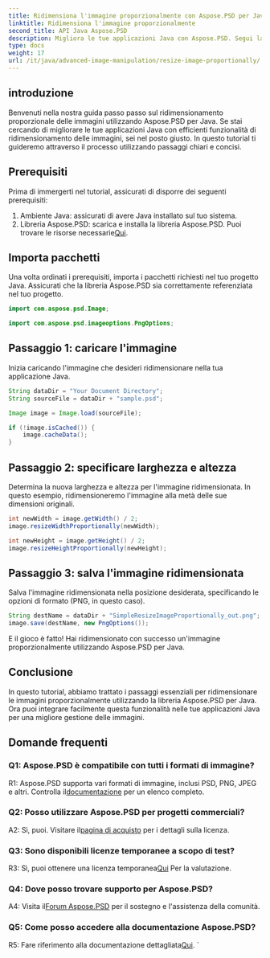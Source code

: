 ```yaml
---
title: Ridimensiona l'immagine proporzionalmente con Aspose.PSD per Java
linktitle: Ridimensiona l'immagine proporzionalmente
second_title: API Java Aspose.PSD
description: Migliora le tue applicazioni Java con Aspose.PSD. Segui la nostra guida per ridimensionare le immagini proporzionalmente senza sforzo. Potenzia oggi stesso le tue capacità di gestione delle immagini.
type: docs
weight: 17
url: /it/java/advanced-image-manipulation/resize-image-proportionally/
---
```

## introduzione

Benvenuti nella nostra guida passo passo sul ridimensionamento proporzionale delle immagini utilizzando Aspose.PSD per Java. Se stai cercando di migliorare le tue applicazioni Java con efficienti funzionalità di ridimensionamento delle immagini, sei nel posto giusto. In questo tutorial ti guideremo attraverso il processo utilizzando passaggi chiari e concisi.

## Prerequisiti

Prima di immergerti nel tutorial, assicurati di disporre dei seguenti prerequisiti:

1. Ambiente Java: assicurati di avere Java installato sul tuo sistema.
2.  Libreria Aspose.PSD: scarica e installa la libreria Aspose.PSD. Puoi trovare le risorse necessarie[Qui](https://releases.aspose.com/psd/java/).

## Importa pacchetti

Una volta ordinati i prerequisiti, importa i pacchetti richiesti nel tuo progetto Java. Assicurati che la libreria Aspose.PSD sia correttamente referenziata nel tuo progetto.

```java
import com.aspose.psd.Image;

import com.aspose.psd.imageoptions.PngOptions;
```

## Passaggio 1: caricare l'immagine

Inizia caricando l'immagine che desideri ridimensionare nella tua applicazione Java.

```java
String dataDir = "Your Document Directory";
String sourceFile = dataDir + "sample.psd";

Image image = Image.load(sourceFile);

if (!image.isCached()) {
    image.cacheData();
}
```

## Passaggio 2: specificare larghezza e altezza

Determina la nuova larghezza e altezza per l'immagine ridimensionata. In questo esempio, ridimensioneremo l'immagine alla metà delle sue dimensioni originali.

```java
int newWidth = image.getWidth() / 2;
image.resizeWidthProportionally(newWidth);

int newHeight = image.getHeight() / 2;
image.resizeHeightProportionally(newHeight);
```

## Passaggio 3: salva l'immagine ridimensionata

Salva l'immagine ridimensionata nella posizione desiderata, specificando le opzioni di formato (PNG, in questo caso).

```java
String destName = dataDir + "SimpleResizeImageProportionally_out.png";
image.save(destName, new PngOptions());
```

E il gioco è fatto! Hai ridimensionato con successo un'immagine proporzionalmente utilizzando Aspose.PSD per Java.

## Conclusione

In questo tutorial, abbiamo trattato i passaggi essenziali per ridimensionare le immagini proporzionalmente utilizzando la libreria Aspose.PSD per Java. Ora puoi integrare facilmente questa funzionalità nelle tue applicazioni Java per una migliore gestione delle immagini.

## Domande frequenti

### Q1: Aspose.PSD è compatibile con tutti i formati di immagine?

 R1: Aspose.PSD supporta vari formati di immagine, inclusi PSD, PNG, JPEG e altri. Controlla il[documentazione](https://reference.aspose.com/psd/java/) per un elenco completo.

### Q2: Posso utilizzare Aspose.PSD per progetti commerciali?

 A2: Sì, puoi. Visitare il[pagina di acquisto](https://purchase.aspose.com/buy) per i dettagli sulla licenza.

### Q3: Sono disponibili licenze temporanee a scopo di test?

 R3: Sì, puoi ottenere una licenza temporanea[Qui](https://purchase.aspose.com/temporary-license/) Per la valutazione.

### Q4: Dove posso trovare supporto per Aspose.PSD?

 A4: Visita il[Forum Aspose.PSD](https://forum.aspose.com/c/psd/34) per il sostegno e l'assistenza della comunità.

### Q5: Come posso accedere alla documentazione Aspose.PSD?

 R5: Fare riferimento alla documentazione dettagliata[Qui](https://reference.aspose.com/psd/java/).
`